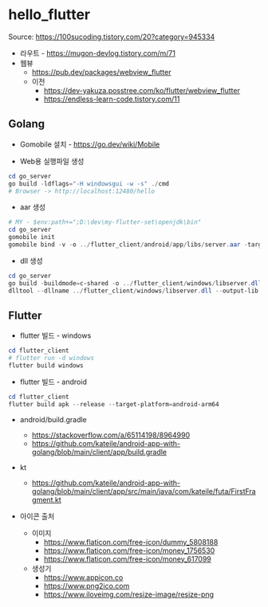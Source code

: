 # hello_flutter

Source: https://100sucoding.tistory.com/20?category=945334


* 라우트 - https://mugon-devlog.tistory.com/m/71
* 웹뷰
    * https://pub.dev/packages/webview_flutter
    * 이전
        * https://dev-yakuza.posstree.com/ko/flutter/webview_flutter
        * https://endless-learn-code.tistory.com/11


## Golang

* Gomobile 설치 - https://go.dev/wiki/Mobile

* Web용 실행파일 생성
```powershell
cd go_server
go build -ldflags="-H windowsgui -w -s" ./cmd
# Browser -> http://localhost:12480/hello
```

* aar 생성
```powershell
# MY - $env:path+=";D:\dev\my-flutter-set\openjdk\bin"
cd go_server
gomobile init
gomobile bind -v -o ../flutter_client/android/app/libs/server.aar -target=android .
```

* dll 생성
```powershell
cd go_server
go build -buildmode=c-shared -o ../flutter_client/windows/libserver.dll ./dll
dlltool --dllname ../flutter_client/windows/libserver.dll --output-lib ../flutter_client/windows/libserver.a
```


## Flutter

* flutter 빌드 - windows
```powershell
cd flutter_client
# flutter run -d windows
flutter build windows
```

* flutter 빌드 - android
```powershell
cd flutter_client
flutter build apk --release --target-platform=android-arm64
```

* android/build.gradle
    * https://stackoverflow.com/a/65114198/8964990
    * https://github.com/kateile/android-app-with-golang/blob/main/client/app/build.gradle

* kt
    * https://github.com/kateile/android-app-with-golang/blob/main/client/app/src/main/java/com/kateile/futa/FirstFragment.kt


* 아이콘 출처
    * 이미지
        * https://www.flaticon.com/free-icon/dummy_5808188
        * https://www.flaticon.com/free-icon/money_1756530
        * https://www.flaticon.com/free-icon/money_617099
    * 생성기
        * https://www.appicon.co
        * https://www.png2ico.com
        * https://www.iloveimg.com/resize-image/resize-png
